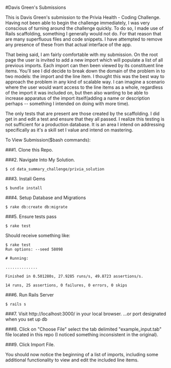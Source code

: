 #Davis Green's Submissions

This is Davis Green's submission to the Privia Health - Coding Challenge. Having not been able to begin the challenge immediately, I was very conscious of turning around the challenge quickly. To do so, I made use of Rails scaffolding, something I generally would not do. For that reason that are many superfluous files and code snippets. I have attempted to remove any presence of these from that actual interface of the app.

That being said, I am fairly comfortable with my submission. On the root page the user is invited to add a new import which will populate a list of all previous imports. Each import can then been viewed by its constituent line items. You'll see I did decide to break down the domain of the problem in to two models: the import and the line item. I thought this was the best way to approach the problem in any kind of scalable way. I can imagine a scenario where the user would want access to the line items as a whole, regardless of the import it was included on, but then also wanting to be able to increase apparatus of the import itself(adding a name or description perhaps -- something I intended on doing with more time).

The only tests that are present are those created by the scaffolding. I did get in and edit a test and ensure that they all passed. I realize this testing is not sufficient for a production database. It is an area I intend on addressing specifically as it's a skill set I value and intend on mastering.

To View Submission($bash commands):

###1. Clone this Repo.

###2. Navigate Into My Solution.
  ```
  $ cd data_summary_challenge/privia_solution
  ```

###3. Install Gems
  ```
  $ bundle install
  ```

###4. Setup Database and Migrations
  ```
  $ rake db:create db:migrate
  ```

###5. Ensure tests pass
  ```
  $ rake test
  ```
  Should receive something like:
  ```
  $ rake test
  Run options: --seed 58098

  # Running:

  ..............

  Finished in 0.501280s, 27.9285 runs/s, 49.8723 assertions/s.

  14 runs, 25 assertions, 0 failures, 0 errors, 0 skips
  ```

###6. Run Rails Server
  ```
  $ rails s
  ```

###7. Visit http://localhost:3000/ in your local browser.
  ...or port designated when you set up db

###8. Click on "Choose File" select the tab delimited "example_input.tab" file located in this repo (I noticed something inconsistent in the original).

###9. Click Import File.

You should now notice the beginning of a list of imports, including some additional functionality to view and edit the included line items.
